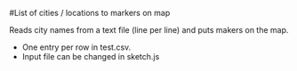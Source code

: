 #List of cities / locations to markers on map

Reads city names from a text file (line per line) and puts makers on the map.


- One entry per row in test.csv.
- Input file can be changed in sketch.js
